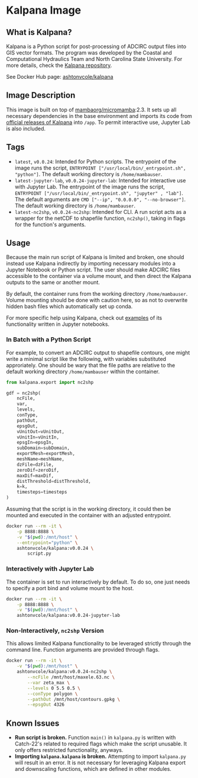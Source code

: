 # Kalpana Image

## What is Kalpana?

Kalpana is a Python script for post-processing of ADCIRC output files into GIS vector formats. The program was developed by the Coastal and Computational Hydraulics Team and North Carolina State University. For more details, check the [Kalpana repository](https://github.com/ccht-ncsu/Kalpana).

See Docker Hub page: [ashtonvcole/kalpana](https://hub.docker.com/r/ashtonvcole/kalpana)

## Image Description

This image is built on top of [mambaorg/micromamba](https://hub.docker.com/r/mambaorg/micromamba):2.3. It sets up all necessary dependencies in the base environment and imports its code from [official releases of Kalpana](https://github.com/ccht-ncsu/Kalpana/releases) into `/app`. To permit interactive use, Jupyter Lab is also included.

## Tags

- `latest`, `v0.0.24`: Intended for Python scripts. The entrypoint of the image runs the script, `ENTRYPOINT ["/usr/local/bin/_entrypoint.sh", "python"]`. The default working directory is `/home/mambauser`.
- `latest-jupyter-lab`, `v0.0.24-jupyter-lab`: Intended for interactive use with Jupyter Lab. The entrypoint of the image runs the script, `ENTRYPOINT ["/usr/local/bin/_entrypoint.sh", "jupyter" , "lab"]`. The default arguments are `CMD ["--ip", "0.0.0.0", "--no-browser"]`. The default working directory is `/home/mambauser`.
- `latest-nc2shp`, `v0.0.24-nc2shp`: Intended for CLI. A run script acts as a wrapper for the netCDF to shapefile function, `nc2shp()`, taking in flags for the function's arguments.

## Usage

Because the main run script of Kalpana is limited and broken, one should instead use Kalpana indirectly by importing necessary modules into a Jupyter Notebook or Python script. The user should make ADCIRC files accessible to the container via a volume mount, and then direct the Kalpana outputs to the same or another mount.

By default, the container runs from the working directory `/home/mambauser`. Volume mounting should be done with caution here, so as not to overwrite hidden bash files which automatically set up conda.

For more specific help using Kalpana, check out [examples](https://github.com/ccht-ncsu/Kalpana/tree/master/examples) of its functionality written in Jupyter notebooks.

### In Batch with a Python Script

For example, to convert an ADCIRC output to shapefile contours, one might write a minimal script like the following, with variables substituted approriately. One should be wary that the file paths are relative to the default working directory `/home/mambauser` within the container.

```python
from kalpana.export import nc2shp

gdf = nc2shp(
    ncFile,
    var,
    levels,
    conType,
    pathOut,
    epsgOut,
    vUnitOut=vUnitOut,
    vUnitIn=vUnitIn,
    epsgIn=epsgIn,
    subDomain=subDomain,
    exportMesh=exportMesh,
    meshName=meshName,
    dzFile=dzFile,
    zeroDif=zeroDif,
    maxDif=maxDif,
    distThreshold=distThreshold,
    k=k,
    timesteps=timesteps
)
```

Assuming that the script is in the working directory, it could then be mounted and executed in the container with an adjusted entrypoint.

```bash
docker run --rm -it \
	-p 8888:8888 \
	-v "$(pwd):/mnt/host" \
	--entrypoint="python" \
	ashtonvcole/kalpana:v0.0.24 \
		script.py
```

### Interactively with Jupyter Lab

The container is set to run interactively by default. To do so, one just needs to specify a port bind and volume mount to the host.

```bash
docker run --rm -it \
	-p 8888:8888 \
	-v "$(pwd):/mnt/host" \
	ashtonvcole/kalpana:v0.0.24-jupyter-lab
```

### Non-Interactively, `nc2shp` Version

This allows limited Kalpana functionality to be leveraged strictly through the command line. Function arguments are provided through flags.

```bash
docker run --rm -it \
	-v "$(pwd):/mnt/host" \
	ashtonvcole/kalpana:v0.0.24-nc2shp \
		--ncFile /mnt/host/maxele.63.nc \
		--var zeta_max \
		--levels 0 5.5 0.5 \
		--conType polygon \
		--pathOut /mnt/host/contours.gpkg \
		--epsgOut 4326
```

## Known Issues

- **Run script is broken.** Function `main()` in `kalpana.py` is written with Catch-22's related to required flags which make the script unusable. It only offers restricted functionality, anyways.
- **Importing `kalpana.kalpana` is broken.** Attempting to import `kalpana.py` will result in an error. It is not necessary for leveraging Kalpana export and downscaling functions, which are defined in other modules.